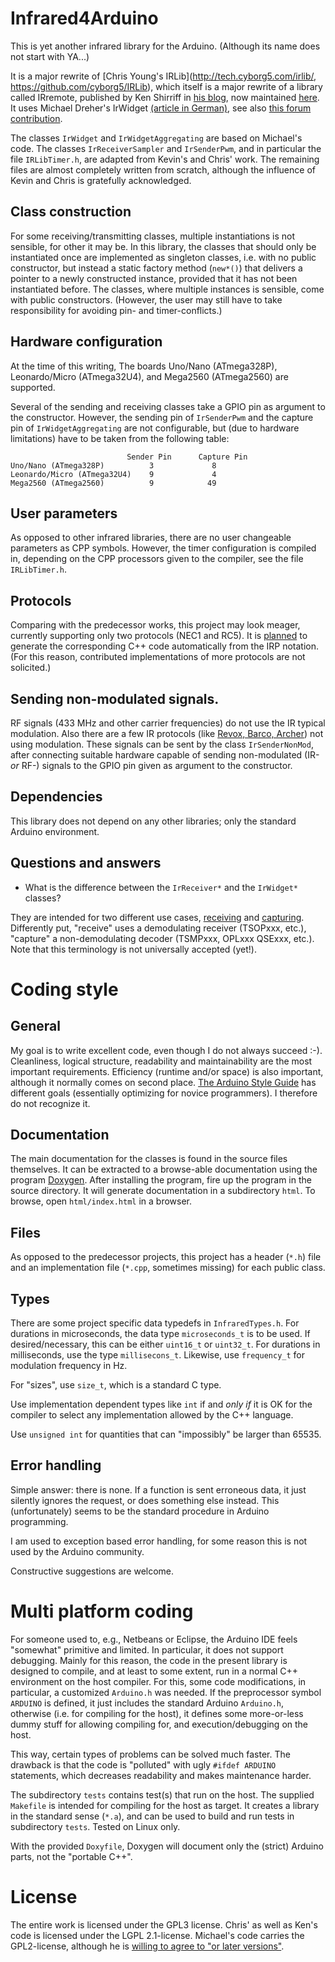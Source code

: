 # Infrared4Arduino
This is yet another infrared library for the Arduino. (Although its name does not
start with YA...)

It is a major rewrite of [Chris Young's
IRLib](http://tech.cyborg5.com/irlib/,
https://github.com/cyborg5/IRLib), which itself is a major
rewrite of a library called IRremote, published by
Ken Shirriff in [his blog](http://www.righto.com/2009/08/multi-protocol-infrared-remote-library.html),
now maintained [here](https://github.com/z3t0/Arduino-IRremote).
It uses Michael Dreher's
IrWidget [(article in
German)](http://www.mikrocontroller.net/articles/High-Speed_capture_mit_ATmega_Timer),
see also [this forum
contribution](http://www.hifi-remote.com/forums/viewtopic.php?p=111876#111876).


The classes `IrWidget` and `IrWidgetAggregating` are based on Michael's code.
The classes `IrReceiverSampler` and `IrSenderPwm`, and in particular the file `IRLibTimer.h`,
are adapted from Kevin's and Chris' work. The remaining files are almost completely written
from scratch, although the influence of Kevin and Chris is gratefully acknowledged.

## Class construction
For some receiving/transmitting classes, multiple instantiations is not sensible,
for other it may be. In this library, the classes that should only be instantiated
once are implemented as singleton classes, i.e. with no public constructor, but instead
a static factory method (`new*()`) that delivers a pointer to a newly constructed instance,
provided that it has not been instantiated before. The classes, where multiple instances
is sensible, come with public constructors. (However, the user may still have to take responsibility
for avoiding pin- and timer-conflicts.)

## Hardware configuration
At the time of this writing, The boards Uno/Nano (ATmega328P), Leonardo/Micro (ATmega32U4),
and Mega2560 (ATmega2560) are supported.

Several of the sending and receiving classes take a GPIO pin as argument to the constructor.
However, the sending pin of `IrSenderPwm` and the capture pin of `IrWidgetAggregating`
are not configurable, but (due to hardware limitations) have to be taken from the following table:

                              Sender Pin      Capture Pin
    Uno/Nano (ATmega328P)          3             8
    Leonardo/Micro (ATmega32U4)    9             4
    Mega2560 (ATmega2560)          9            49


## User parameters
As opposed to other infrared libraries, there are no user changeable parameters as CPP symbols.
However, the timer
configuration is compiled in, depending on the CPP processors given to the compiler, see
the file `IRLibTimer.h`.

## Protocols
Comparing with the predecessor works, this project may look meager, currently supporting only
two protocols (NEC1 and RC5). It is [planned](https://github.com/bengtmartensson/IrpTransmogrifier)
to generate the corresponding C++ code automatically from the IRP notation. (For this reason,
contributed implementations of more protocols are not solicited.)

## Sending non-modulated signals.
RF signals (433 MHz and other carrier frequencies) do not use the IR
typical modulation. Also there are a few IR protocols (like [Revox, Barco,
Archer](http://www.hifi-remote.com/forums/viewtopic.php?t=14186&start=40))
not using modulation. These signals can be sent by the class `IrSenderNonMod`,
after connecting suitable hardware capable of sending non-modulated (IR- _or_ RF-) signals
to the GPIO pin given as argument to the constructor.

## Dependencies

This library does not depend on any other libraries; only the standard Arduino environment.

## Questions and answers

* What is the difference between the `IrReceiver*` and the `IrWidget*` classes?

They are intended for two different use cases,
[receiving](http://www.harctoolbox.org/Glossary.html#ReceivingIrSignals)
and [capturing](http://www.harctoolbox.org/Glossary.html#Capturing).
Differently put, "receive" uses a
demodulating receiver (TSOPxxx, etc.),
"capture" a non-demodulating decoder (TSMPxxx, OPLxxx QSExxx, etc.). Note that
this terminology is not universally accepted (yet!).

# Coding style

## General
My goal is to write excellent code, even though I do not always succeed :-).
Cleanliness, logical structure, readability and maintainability are the most important
requirements. Efficiency (runtime and/or space) is also important, although it normally
comes on second place. [The Arduino Style Guide](https://www.arduino.cc/en/Reference/APIStyleGuide)
has different goals (essentially optimizing for novice programmers). I therefore
do not recognize it.

## Documentation
The main documentation for the classes is found in the source files themselves. It can be
extracted to a browse-able documentation using the program [Doxygen](http://www.doxygen.org).
After installing the program, fire up the program in the source directory. It will generate documentation in
a subdirectory `html`. To browse, open `html/index.html` in a browser.

## Files
As opposed to the predecessor projects, this project has a header (`*.h`) file and an implementation file
(`*.cpp`, sometimes missing) for each public class.

## Types
There are some project specific data typedefs in `InfraredTypes.h`.
For durations in microseconds, the data type `microseconds_t` is to be
used. If desired/necessary, this can be either `uint16_t` or
`uint32_t`. For durations in milliseconds, use the type
`millisecons_t`. Likewise, use `frequency_t` for modulation frequency in
Hz.

For "sizes", use `size_t`, which is a standard C type.

Use implementation dependent types like `int` if and _only if_ it is OK for the
compiler to select any implementation allowed by the C++ language.

Use `unsigned int` for quantities that can "impossibly" be larger than 65535.

## Error handling
Simple answer: there is none. If a function is sent erroneous data,
it just silently ignores the request, or does something else instead.
This (unfortunately) seems to be the standard procedure in Arduino programming.

I am used to exception based error handling, for some reason this is not used by
the Arduino community.

Constructive suggestions are welcome.

# Multi platform coding
For someone used to, e.g., Netbeans or Eclipse, the Arduino IDE
feels "somewhat" primitive and limited. In particular, it does not support debugging. Mainly
for this reason, the code in the present library is designed to compile, and at least
to some extent, run in a normal C++ environment on the host compiler. For this,
some code modifications, in particular, a customized `Arduino.h` was needed.
If the preprocessor symbol `ARDUINO` is defined,
it just includes the standard Arduino `Arduino.h`, otherwise (i.e. for compiling for the host),
it defines some more-or-less dummy stuff for allowing compiling for, and execution/debugging
on the host.

This way, certain types of problems can be solved much faster. The drawback is that the code
is "polluted" with ugly `#ifdef ARDUINO` statements, which decreases readability and
makes maintenance harder.

The subdirectory `tests` contains test(s) that run on the host. The supplied `Makefile`
is intended for compiling for the host as target. It creates a library in the
standard sense (`*.a`), and can be used to build and run tests in subdirectory `tests`.
Tested on Linux only.

With the provided `Doxyfile`, Doxygen will document only the (strict) Arduino parts,
not the "portable C++".

# License
The entire work is licensed under the GPL3 license. Chris' as well as Ken's
code is licensed under the LGPL 2.1-license. Michael's code carries the
GPL2-license, although he is [willing to agree to "or later
versions"](http://www.hifi-remote.com/forums/viewtopic.php?p=112586#112586).
